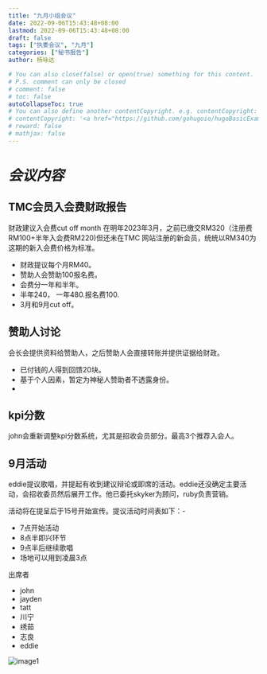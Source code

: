 ```yaml
---
title: "九月小组会议"
date: 2022-09-06T15:43:48+08:00
lastmod: 2022-09-06T15:43:48+08:00
draft: false
tags: ["执委会议", "九月"]
categories: ["秘书报告"]
author: 杨咏达

# You can also close(false) or open(true) something for this content.
# P.S. comment can only be closed
# comment: false
# toc: false
autoCollapseToc: true
# You can also define another contentCopyright. e.g. contentCopyright: "This is another copyright."
# contentCopyright: '<a href="https://github.com/gohugoio/hugoBasicExample" rel="noopener" target="_blank">See origin</a>'
# reward: false
# mathjax: false
---
```



# *会议内容*
##  TMC会员入会费财政报告
财政建议入会费cut off month 在明年2023年3月，之前已缴交RM320（注册费RM100+半年入会费RM220)但还未在TMC 网站注册的新会员，统统以RM340为这期的新入会费价格为标准。
- 财政提议每个月RM40。
- 赞助人会赞助100报名费。
- 会费分一年和半年。
- 半年240， 一年480.报名费100.
- 3月和9月cut off。

##  赞助人讨论
会长会提供资料给赞助人，之后赞助人会直接转账并提供证据给财政。
- 已付钱的人得到回馈20块。
- 基于个人因素，暂定为神秘人赞助者不透露身份。
- 
## kpi分数
john会重新调整kpi分数系统，尤其是招收会员部分。最高3个推荐入会人。

## 9月活动
eddie提议歌唱，并提起有收到建议辩论或即席的活动。eddie还没确定主要活动，会招收委员然后展开工作。他已委托skyker为顾问，ruby负责营销。

活动将在提呈后于15号开始宣传。提议活动时间表如下：-
- 7点开始活动
- 8点半即兴环节
- 9点半后继续歌唱
- 场地可以用到凌晨3点

出席者
- john
- jayden
- tatt
- 川宁
- 绣茹
- 志良
- eddie


![image1](/tmc/file/2022/9/1.jpeg "image1")
